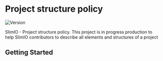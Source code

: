 # Project structure policy
![Version](https://img.shields.io/badge/version-0.1.0-blue.svg)  

SlimIO - Project structure policy. This project is in progress production to help SlimIO contributors to describe all elements and structures of a project 

## Getting Started
